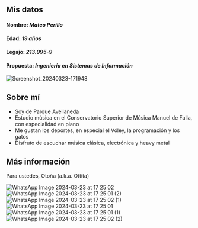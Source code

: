 ## Mis datos
#### Nombre: *Mateo Perillo*
#### Edad: *19 años*
#### Legajo: *213.995-9*
#### Propuesta: *Ingeniería en Sistemas de Información*

![Screenshot_20240323-171948](https://github.com/pdepjm/2024-tp0-presentacion-MateoPerillo13/assets/129476465/063af2b6-8ffa-4c8e-9c57-471e1c0a2287)


## Sobre mí
+ Soy de Parque Avellaneda
+ Estudio música en el Conservatorio Superior de Música Manuel de Falla, con especialidad en piano
+ Me gustan los deportes, en especial el Vóley, la programación y los gatos
+ Disfruto de escuchar música clásica, electrónica y heavy metal

## Más información
Para ustedes, Otoña (a.k.a. Ottita)


![WhatsApp Image 2024-03-23 at 17 25 02](https://github.com/pdepjm/2024-tp0-presentacion-MateoPerillo13/assets/129476465/fbca87cf-011d-4ef1-bc6b-607ba2fe6028)
![WhatsApp Image 2024-03-23 at 17 25 01 (2)](https://github.com/pdepjm/2024-tp0-presentacion-MateoPerillo13/assets/129476465/9312131c-88a4-4fbb-b157-03597eae7273)
![WhatsApp Image 2024-03-23 at 17 25 02 (1)](https://github.com/pdepjm/2024-tp0-presentacion-MateoPerillo13/assets/129476465/40504aa2-9fa7-4b9d-9dea-bae562f12f15)
![WhatsApp Image 2024-03-23 at 17 25 01](https://github.com/pdepjm/2024-tp0-presentacion-MateoPerillo13/assets/129476465/0ffcef06-a6d1-483b-af7e-9c532e9dbff2)
![WhatsApp Image 2024-03-23 at 17 25 01 (1)](https://github.com/pdepjm/2024-tp0-presentacion-MateoPerillo13/assets/129476465/40699481-92ab-4a03-ba06-bf99d2adab36)
![WhatsApp Image 2024-03-23 at 17 25 02 (2)](https://github.com/pdepjm/2024-tp0-presentacion-MateoPerillo13/assets/129476465/a6b5f6c0-90e7-4056-bc85-21f488c786a0)
